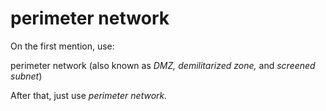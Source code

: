 # perimeter network

On the first mention, use:

perimeter network (also known as *DMZ, demilitarized zone,* and *screened subnet*)

After that, just use *perimeter network.*
